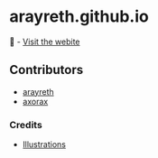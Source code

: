 # arayreth.github.io
🔗 - [Visit the webite](http://rayreth.me/)

## Contributors
- [arayreth](https://github.com/arayreth)
- [axorax](https://github.com/axorax)

### Credits
- [Illustrations](https://icons8.com)